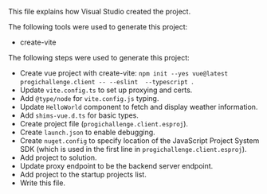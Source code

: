 This file explains how Visual Studio created the project.

The following tools were used to generate this project:
- create-vite

The following steps were used to generate this project:
- Create vue project with create-vite: `npm init --yes vue@latest progichallenge.client -- --eslint  --typescript `.
- Update `vite.config.ts` to set up proxying and certs.
- Add `@type/node` for `vite.config.js` typing.
- Update `HelloWorld` component to fetch and display weather information.
- Add `shims-vue.d.ts` for basic types.
- Create project file (`progichallenge.client.esproj`).
- Create `launch.json` to enable debugging.
- Create `nuget.config` to specify location of the JavaScript Project System SDK (which is used in the first line in `progichallenge.client.esproj`).
- Add project to solution.
- Update proxy endpoint to be the backend server endpoint.
- Add project to the startup projects list.
- Write this file.
